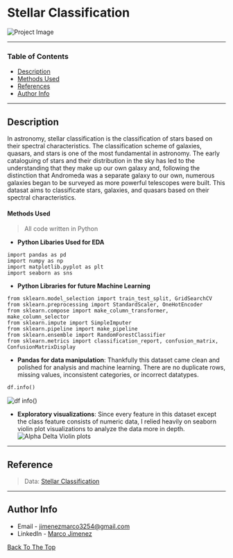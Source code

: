 # Stellar Classification
![Project Image](https://astrobiology.nasa.gov/uploads/filer_public_thumbnails/filer_public/cf/29/cf294394-800d-4fc4-954d-78dba367de36/large_web.jpg__1240x510_q85_subject_location-620%2C254_subsampling-2.jpg)

---

### Table of Contents

- [Description](#description)
- [Methods Used](#methods-used)
- [References](#references)
- [Author Info](#author-info)

---

## Description
In astronomy, stellar classification is the classification of stars based on their spectral characteristics. The classification scheme of galaxies, quasars, and stars is one of the most fundamental in astronomy. The early cataloguing of stars and their distribution in the sky has led to the understanding that they make up our own galaxy and, following the distinction that Andromeda was a separate galaxy to our own, numerous galaxies began to be surveyed as more powerful telescopes were built. This datasat aims to classificate stars, galaxies, and quasars based on their spectral characteristics.


#### Methods Used
> All code written in Python
- **Python Libaries Used for EDA**
```
import pandas as pd
import numpy as np
import matplotlib.pyplot as plt
import seaborn as sns
```
- **Python Libraries for future Machine Learning**
```
from sklearn.model_selection import train_test_split, GridSearchCV
from sklearn.preprocessing import StandardScaler, OneHotEncoder
from sklearn.compose import make_column_transformer, make_column_selector
from sklearn.impute import SimpleImputer
from sklearn.pipeline import make_pipeline
from sklearn.ensemble import RandomForestClassifier
from sklearn.metrics import classification_report, confusion_matrix, ConfusionMatrixDisplay
```

- **Pandas for data manipulation**: Thankfully this dataset came clean and polished for analysis and machine learning. There are no duplicate rows, missing values, inconsistent categories, or incorrect datatypes. 
```python
df.info()
```
![df info()](https://user-images.githubusercontent.com/97704503/165173934-c60e3a26-97be-46a2-8309-403766194355.jpg)


- **Exploratory visualizations**: Since every feature in this dataset except the class feature consists of numeric data, I relied heavily on seaborn violin plot visualizations to analyze the data more in depth.
![Alpha   Delta Violin plots](https://user-images.githubusercontent.com/97704503/165169798-d66f0302-c1b0-4e5d-9054-dda79833d545.png)


---

## Reference
>Data: [Stellar Classification](https://www.kaggle.com/datasets/fedesoriano/stellar-classification-dataset-sdss17)
---

## Author Info

- Email - jimenezmarco3254@gmail.com
- LinkedIn - [Marco Jimenez](https://www.linkedin.com/in/marco-jimenez-50637922b/)

[Back To The Top](#Food-Sales-Predictions)
